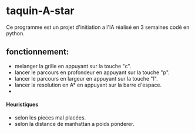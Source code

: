 # taquin-A-star

Ce programme est un projet d'initiation a l'IA réalisé en 3 semaines codé en python.

## fonctionnement:
- melanger la grille en appuyant sur la touche "c".
- lancer le parcours en profondeur en appuyant sur la touche "p".
- lancer le parcours en largeur en appuyant sur la touche "l".
- lancer la resolution en A* en appuyant sur la barre d'espace.
- 
#### Heuristiques
- selon les pieces mal placées.
- selon la distance de manhattan a poids ponderer.
